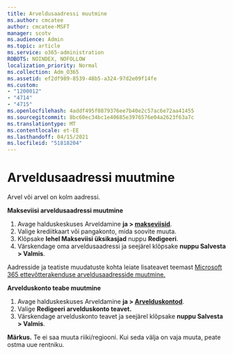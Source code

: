 ```yaml
---
title: Arveldusaadressi muutmine
ms.author: cmcatee
author: cmcatee-MSFT
manager: scotv
ms.audience: Admin
ms.topic: article
ms.service: o365-administration
ROBOTS: NOINDEX, NOFOLLOW
localization_priority: Normal
ms.collection: Adm_O365
ms.assetid: ef2df989-8539-48b5-a324-97d2e09f14fe
ms.custom:
- "1200012"
- "4714"
- "4715"
ms.openlocfilehash: 4addf495f0879376ee7b40e2c57ac6e72aa41455
ms.sourcegitcommit: 8bc60ec34bc1e40685e3976576e04a2623f63a7c
ms.translationtype: MT
ms.contentlocale: et-EE
ms.lasthandoff: 04/15/2021
ms.locfileid: "51818204"
---
```

# <a name="change-your-billing-address"></a>Arveldusaadressi muutmine

Arvel või arvel on kolm aadressi.

**Makseviisi arveldusaadressi muutmine**

1. Avage halduskeskuses Arveldamine **ja > [makseviisid](https://go.microsoft.com/fwlink/p/?linkid=2018806)**.
2. Valige krediitkaart või pangakonto, mida soovite muuta.
3. Klõpsake **lehel Makseviisi üksikasjad** nuppu **Redigeeri**.
4. Värskendage oma arveldusaadressi ja seejärel klõpsake **nuppu Salvesta > Valmis**.

Aadresside ja teatiste muudatuste kohta leiate lisateavet teemast [Microsoft 365 ettevõtterakenduse arveldusaadresside muutmine.](https://docs.microsoft.com/microsoft-365/commerce/billing-and-payments/change-your-billing-addresses?view=o365-worldwide)

**Arvelduskonto teabe muutmine**

1. Avage halduskeskuses Arveldamine **ja > [Arvelduskontod](https://admin.microsoft.com/Adminportal/Home?source=applauncher#/BillingAccounts/billing-accounts)**.
2. Valige **Redigeeri arvelduskonto teavet.**
3. Värskendage arvelduskonto teavet ja seejärel klõpsake **nuppu Salvesta > Valmis**.

**Märkus.** Te ei saa muuta riiki/regiooni. Kui seda välja on vaja muuta, peate ostma uue rentniku.
